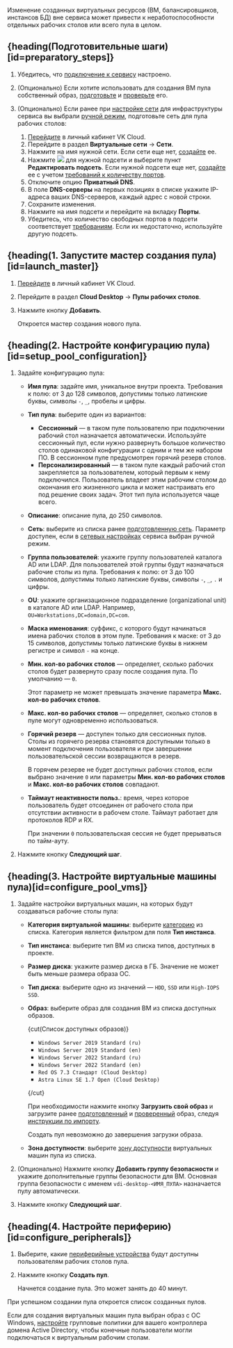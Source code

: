 <warn>

Изменение созданных виртуальных ресурсов (ВМ, балансировщиков, инстансов БД) вне сервиса может привести к неработоспособности отдельных рабочих столов или всего пула в целом.

</warn>

## {heading(Подготовительные шаги)[id=preparatory_steps]}

1. Убедитесь, что [подключение к сервису](../../config) настроено.
1. (Опционально) Если хотите использовать для создания ВМ пула собственный образ, [подготовьте](/ru/computing/cloud-desktops/concepts/desktop-image) и [проверьте](/ru/computing/cloud-desktops/how-to-guides/check-desktop-image) его.
1. (Опционально) Если ранее при [настройке сети](../../config/setup-net#setup_net) для инфраструктуры сервиса вы выбрали [ручной режим](../../../concepts/about#manual_net_setup), подготовьте сеть для пула рабочих столов:

    1. [Перейдите](https://msk.cloud.vk.com/app) в личный кабинет VK Cloud.
    1. Перейдите в раздел **Виртуальные сети** → **Сети**.
    1. Нажмите на имя нужной сети. Если сети еще нет, [создайте](/ru/networks/vnet/instructions/net#sozdanie_seti) ее.
    1. Нажмите ![ ](/ru/assets/more-icon.svg "inline") для нужной подсети и выберите пункт **Редактировать подсеть**. Если нужной подсети еще нет, [создайте](/ru/networks/vnet/instructions/net#sozdanie_podseti) ее с учетом [требований к количеству портов](../../../concepts/about#ports_number).
    1. Отключите опцию **Приватный DNS**.
    1. В поле **DNS-серверы** на первых позициях в списке укажите IP-адреса ваших DNS-серверов, каждый адрес с новой строки.
    1. Сохраните изменения.
    1. Нажмите на имя подсети и перейдите на вкладку **Порты**.
    1. Убедитесь, что количество свободных портов в подсети соответствует [требованиям](../../../concepts/about#ports_number). Если их недостаточно, используйте другую подсеть.

## {heading(1. Запустите мастер создания пула)[id=launch_master]}

1. [Перейдите](https://msk.cloud.vk.com/app) в личный кабинет VK Cloud.
1. Перейдите в раздел **Cloud Desktop** → **Пулы рабочих столов**.
1. Нажмите кнопку **Добавить**.

   Откроется мастер создания нового пула.

## {heading(2. Настройте конфигурацию пула)[id=setup_pool_configuration]}

1. Задайте конфигурацию пула:

    - **Имя пула**: задайте имя, уникальное внутри проекта. Требования к полю: от 3 до 128 символов, допустимы только латинские буквы, символы `-`, `_`, пробелы и цифры.
    - **Тип пула**: выберите один из вариантов:

        - **Сессионный** — в таком пуле пользователю при подключении рабочий стол назначается автоматически. Используйте сессионный пул, если нужно развернуть большое количество столов одинаковой конфигурации с одним и тем же набором ПО. В сессионном пуле предусмотрен горячий резерв столов.
        - **Персонализированный** — в таком пуле каждый рабочий стол закрепляется за пользователем, который первым к нему подключился. Пользователь владеет этим рабочим столом до окончания его жизненного цикла и может настраивать его под решение своих задач. Этот тип пула используется чаще всего.

    - **Описание**: описание пула, до 250 символов.
    - **Сеть**: выберите из списка ранее [подготовленную сеть](#preparatory_steps). Параметр доступен, если в [сетевых настройках](../../config/setup-net#setup_net) сервиса выбран ручной режим.
    - **Группа пользователей**: укажите группу пользователей каталога AD или LDAP. Для пользователей этой группы будут назначаться рабочие столы из пула. Требования к полю: от 3 до 100 символов, допустимы только латинские буквы, символы `-`, `_`, `.` и цифры.
    - **OU**: укажите организационное подразделение (organizational unit) в каталоге AD или LDAP. Например, `OU=Workstations,DC=domain,DC=com`.
    - **Маска именования**: суффикс, с которого будут начинаться имена рабочих столов в этом пуле. Требования к маске: от 3 до 15 символов, допустимы только латинские буквы в нижнем регистре и символ `-` на конце.
    - **Мин. кол-во рабочих столов** — определяет, сколько рабочих столов будет развернуто сразу после создания пула. По умолчанию — `0`.

      Этот параметр не может превышать значение параметра **Макс. кол-во рабочих столов**.

    - **Макс. кол-во рабочих столов** — определяет, сколько столов в пуле могут одновременно использоваться.
    - **Горячий резерв** — доступен только для сессионных пулов. Столы из горячего резерва становятся доступными только в момент подключения пользователя и при завершении пользовательской сессии возвращаются в резерв.

      В горячем резерве не будет доступных рабочих столов, если выбрано значение `0` или параметры **Мин. кол-во рабочих столов** и **Макс. кол-во рабочих столов** совпадают.

    - **Таймаут неактивности польз.**: время, через которое пользователь будет отсоединен от рабочего стола при отсутствии активности в рабочем столе. Таймаут работает для протоколов RDP и RX.

      При значении `0` пользовательская сессия не будет прерываться по тайм-ауту.

1. Нажмите кнопку **Следующий шаг**.

## {heading(3. Настройте виртуальные машины пула)[id=configure_pool_vms]}

1. Задайте настройки виртуальных машин, на которых будут создаваться рабочие столы пула:

    - **Категория виртуальной машины**: выберите [категорию](/ru/computing/iaas/concepts/vm/flavor) из списка. Категория является фильтром для поля **Тип инстанса**.
    - **Тип инстанса**: выберите тип ВМ из списка типов, доступных в проекте.
    - **Размер диска**: укажите размер диска в ГБ. Значение не может быть меньше размера образа ОС.
    - **Тип диска**: выберите одно из значений — `HDD`, `SSD` или `High-IOPS SSD`.
    - **Образ**: выберите образ для создания ВМ из списка доступных образов.

      {cut(Список доступных образов)}

      - `Windows Server 2019 Standard (ru)`
      - `Windows Server 2019 Standard (en)`
      - `Windows Server 2022 Standard (ru)`
      - `Windows Server 2022 Standard (en)`
      - `Red OS 7.3 Стандарт (Cloud Desktop)`
      - `Astra Linux SE 1.7 Орел (Cloud Desktop)`

      {/cut}

      При необходимости нажмите кнопку **Загрузить свой образ** и загрузите ранее [подготовленный](/ru/computing/cloud-desktops/concepts/desktop-image) и [проверенный](/ru/computing/cloud-desktops/how-to-guides/check-desktop-image) образ, следуя [инструкции по импорту](/ru/computing/iaas/instructions/images/images-manage#import_obraza).

      <info>

      Создать пул невозможно до завершения загрузки образа.

      </info>

    - **Зона доступности**: выберите [зону доступности](/ru/intro/start/concepts/architecture#az) виртуальных машин пула из списка.

1. (Опционально) Нажмите кнопку **Добавить группу безопасности** и укажите дополнительные группы безопасности для ВМ. Основная группа безопасности с именем `vdi-desktop-<ИМЯ_ПУЛА>` назначается пулу автоматически.
1. Нажмите кнопку **Следующий шаг**.

## {heading(4. Настройте периферию)[id=configure_peripherals]}

1. Выберите, какие [периферийные устройства](../../../concepts/about#dostupnye_periferiynye_ustroystva) будут доступны пользователям рабочих столов пула.
1. Нажмите кнопку **Создать пул**.

   Начнется создание пула. Это может занять до 40 минут.

При успешном создании пула откроется список созданных пулов.

<warn>

Если для создания виртуальных машин пула выбран образ с ОС Windows, [настройте](../../group-policies) групповые политики для вашего контроллера домена Active Directory, чтобы конечные пользователи могли подключаться к виртуальным рабочим столам.

</warn>
